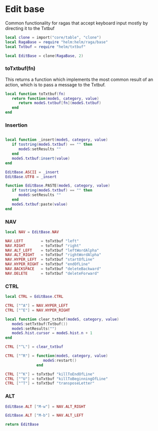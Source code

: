 # Edit base

Common functionality for ragas that accept keyboard input mostly by
directing it to the Txtbuf

```lua
local clone = import("core/table", "clone")
local RagaBase = require "helm:helm/raga/base"
local Txtbuf = require "helm/txtbuf"
```
```lua
local EditBase = clone(RagaBase, 2)
```
### toTxtbuf(fn)

This returns a function which implements the most common result of an action,
which is to pass a message to the Txtbuf.

```lua
local function toTxtbuf(fn)
   return function(modeS, category, value)
      return modeS.txtbuf[fn](modeS.txtbuf)
   end
end
```
### Insertion

```lua

local function _insert(modeS, category, value)
   if tostring(modeS.txtbuf) == "" then
      modeS:setResults ""
   end
   modeS.txtbuf:insert(value)
end

EditBase.ASCII = _insert
EditBase.UTF8 = _insert

function EditBase.PASTE(modeS, category, value)
   if tostring(modeS.txtbuf) == "" then
      modeS:setResults ""
   end
   modeS.txtbuf:paste(value)
end

```
### NAV

```lua
local NAV = EditBase.NAV

NAV.LEFT        = toTxtbuf "left"
NAV.RIGHT       = toTxtbuf "right"
NAV.ALT_LEFT    = toTxtbuf "leftWordAlpha"
NAV.ALT_RIGHT   = toTxtbuf "rightWordAlpha"
NAV.HYPER_LEFT  = toTxtbuf "startOfLine"
NAV.HYPER_RIGHT = toTxtbuf "endOfLine"
NAV.BACKSPACE   = toTxtbuf "deleteBackward"
NAV.DELETE      = toTxtbuf "deleteForward"
```
### CTRL

```lua
local CTRL = EditBase.CTRL

CTRL ["^A"] = NAV.HYPER_LEFT
CTRL ["^E"] = NAV.HYPER_RIGHT

local function clear_txtbuf(modeS, category, value)
   modeS:setTxtbuf(Txtbuf())
   modeS:setResults("")
   modeS.hist.cursor = modeS.hist.n + 1
end

CTRL ["^L"] = clear_txtbuf

CTRL ["^R"] = function(modeS, category, value)
                 modeS:restart()
              end

CTRL ["^K"] = toTxtbuf "killToEndOfLine"
CTRL ["^U"] = toTxtbuf "killToBeginningOfLine"
CTRL ["^T"] = toTxtbuf "transposeLetter"
```
### ALT

```lua
EditBase.ALT ["M-w"] = NAV.ALT_RIGHT

EditBase.ALT ["M-b"] = NAV.ALT_LEFT
```
```lua
return EditBase
```

